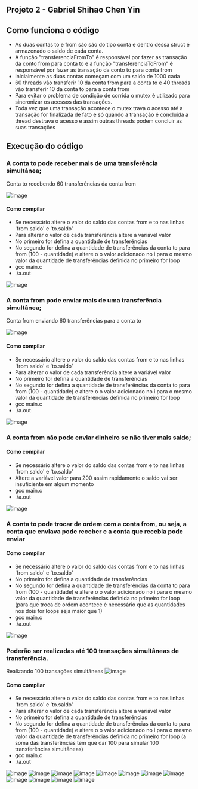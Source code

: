 ## Projeto 2 - Gabriel Shihao Chen Yin
## Como funciona o código
- As duas contas to e from são são do tipo conta e dentro dessa struct é armazenado o saldo de cada conta.
- A função "transferenciaFromTo" é responsável por fazer as transação da conto from para conta to e a função "transferenciaToFrom" é responsável por fazer as transação da conto to para conta from
- Inicialmente as duas contas começam com um saldo de 1000 cada
- 60 threads vão transferir 10 da conta from para a conta to e 40 threads vão transferir 10 da conta to para a conta from
- Para evitar o problema de condição de corrida o mutex é utilizado para sincronizar os acessos das transações.
- Toda vez que uma transação acontece o mutex trava o acesso até a transação for finalizada de fato e só quando a transação é concluida a thread destrava o acesso e assim outras threads podem concluir as suas transações
## Execução do código
### A conta to pode receber mais de uma transferência simultânea;
Conta to recebendo 60 transferências da conta from

![image](https://github.com/gabrielyin/so-aws/assets/70323043/633c3430-b380-426e-9cc2-b76ea2c52a34)
#### Como compilar
- Se necessário altere o valor do saldo das contas from e to nas linhas 'from.saldo' e 'to.saldo'
- Para alterar o valor de cada transferência altere a variável valor
- No primeiro for defina a quantidade de transferências
- No segundo for defina a quantidade de transferências da conta to para from (100 - quantidade) e altere o o valor adicionado no i para o mesmo valor da quantidade de transferências definida no primeiro for loop
- gcc main.c
- ./a.out
  
![image](https://github.com/gabrielyin/so-aws/assets/70323043/b58743c5-7e52-48be-870e-985967287fa2)

### A conta from pode enviar mais de uma transferência simultânea;
Conta from enviando 60 transferências para a conta to

![image](https://github.com/gabrielyin/so-aws/assets/70323043/633c3430-b380-426e-9cc2-b76ea2c52a34)
#### Como compilar
- Se necessário altere o valor do saldo das contas from e to nas linhas 'from.saldo' e 'to.saldo'
- Para alterar o valor de cada transferência altere a variável valor
- No primeiro for defina a quantidade de transferências
- No segundo for defina a quantidade de transferências da conta to para from (100 - quantidade) e altere o o valor adicionado no i para o mesmo valor da quantidade de transferências definida no primeiro for loop
- gcc main.c
- ./a.out
  
![image](https://github.com/gabrielyin/so-aws/assets/70323043/b58743c5-7e52-48be-870e-985967287fa2)

### A conta from não pode enviar dinheiro se não tiver mais saldo;
#### Como compilar
- Se necessário altere o valor do saldo das contas from e to nas linhas 'from.saldo' e 'to.saldo'
- Altere a variável valor para 200 assim rapidamente o saldo vai ser insuficiente em algum momento
- gcc main.c
- ./a.out
  
![image](https://github.com/gabrielyin/so-aws/assets/70323043/c3754b89-8219-4edc-b934-bb17de1105c4)

### A conta to pode trocar de ordem com a conta from, ou seja, a conta que enviava pode receber e a conta que recebia pode enviar
#### Como compilar
- Se necessário altere o valor do saldo das contas from e to nas linhas 'from.saldo' e 'to.saldo'
- No primeiro for defina a quantidade de transferências
- No segundo for defina a quantidade de transferências da conta to para from (100 - quantidade) e altere o o valor adicionado no i para o mesmo valor da quantidade de transferências definida no primeiro for loop (para que troca de ordem acontece é necessário que as quantidades nos dois for loops seja maior que 1)
- gcc main.c
- ./a.out
  
![image](https://github.com/gabrielyin/so-aws/assets/70323043/da024a74-1863-424b-9066-55e96d5a7e07)

### Poderão ser realizadas até 100 transações simultâneas de transferência.
Realizando 100 transações simultâneas
![image](https://github.com/gabrielyin/so-aws/assets/70323043/c099c04c-9ab0-44dd-80fb-3431d2c50eaf)
#### Como compilar
- Se necessário altere o valor do saldo das contas from e to nas linhas 'from.saldo' e 'to.saldo'
- Para alterar o valor de cada transferência altere a variável valor
- No primeiro for defina a quantidade de transferências
- No segundo for defina a quantidade de transferências da conta to para from (100 - quantidade) e altere o o valor adicionado no i para o mesmo valor da quantidade de transferências definida no primeiro for loop (a soma das transferências tem que dar 100 para simular 100 transferências simultâneas)
- gcc main.c
- ./a.out


![image](https://github.com/gabrielyin/so-aws/assets/70323043/7d714dde-b87f-497d-9c19-e46fd35c5574)
![image](https://github.com/gabrielyin/so-aws/assets/70323043/29774d79-dcad-4e5f-addf-f05d047da957)
![image](https://github.com/gabrielyin/so-aws/assets/70323043/b7564a28-ef3b-4b28-a3fc-3db05abeb295)
![image](https://github.com/gabrielyin/so-aws/assets/70323043/bb8a0823-fbd2-4356-addb-44c2cdf8ff54)
![image](https://github.com/gabrielyin/so-aws/assets/70323043/b79042b1-f716-411a-ac2e-9405790b3056)
![image](https://github.com/gabrielyin/so-aws/assets/70323043/d72aad12-eefa-4944-baa2-b5ac7d4b999d)
![image](https://github.com/gabrielyin/so-aws/assets/70323043/827763d9-fd5e-4764-9eda-db5ca8977438)
![image](https://github.com/gabrielyin/so-aws/assets/70323043/faa331e9-8e31-446e-b699-b558178f150a)
![image](https://github.com/gabrielyin/so-aws/assets/70323043/5bd22d4c-b838-4bb7-874a-2e47ccf9109a)
![image](https://github.com/gabrielyin/so-aws/assets/70323043/4bd8a825-c708-4495-9769-8ba1bc0496e5)
![image](https://github.com/gabrielyin/so-aws/assets/70323043/60ffa1d5-6dda-44dd-ae42-c995fa2fd3c1)
![image](https://github.com/gabrielyin/so-aws/assets/70323043/1aae221e-da87-43aa-8953-d09190658bd3)











